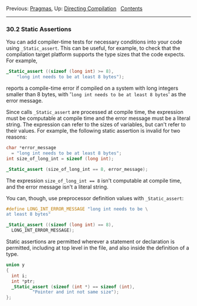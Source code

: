 Previous: [Pragmas](Pragmas.md), Up: [Directing
Compilation](Directing-Compilation.md)  
[Contents](index.md#SEC_Contents "Table of contents")  

------------------------------------------------------------------------


### 30.2 Static Assertions 


You can add compiler-time tests for necessary conditions into your code
using `_Static_assert`. This can be useful, for example, to check that
the compilation target platform supports the type sizes that the code
expects. For example,

``` C
_Static_assert ((sizeof (long int) >= 8),
    "long int needs to be at least 8 bytes");
```

reports a compile-time error if compiled on a system with long integers
smaller than 8 bytes, with
'`long int needs to be at least 8 bytes`' as the error message.

Since calls `_Static_assert` are processed at compile time, the
expression must be computable at compile time and the error message must
be a literal string. The expression can refer to the sizes of variables,
but can't refer to their values. For example, the following static
assertion is invalid for two reasons:

``` C
char *error_message
  = "long int needs to be at least 8 bytes";
int size_of_long_int = sizeof (long int);

_Static_assert (size_of_long_int == 8, error_message);
```

The expression `size_of_long_int == 8` isn't computable at compile time,
and the error message isn't a literal string.

You can, though, use preprocessor definition values with
`_Static_assert`:

``` C
#define LONG_INT_ERROR_MESSAGE "long int needs to be \
at least 8 bytes"

_Static_assert ((sizeof (long int) == 8),
  LONG_INT_ERROR_MESSAGE);
```

Static assertions are permitted wherever a statement or declaration is
permitted, including at top level in the file, and also inside the
definition of a type.

``` C
union y
{
  int i;
  int *ptr;
  _Static_assert (sizeof (int *) == sizeof (int),
          "Pointer and int not same size");
};
```
